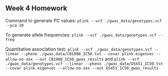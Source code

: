 ## Week 4 Homework

Command to generate PC values: `plink --vcf ./gwas_data/genotypes.vcf --pca 10`

To generate allele frequencies: `plink --vcf ./gwas_data/genotypes.vcf --freq`

Quantitative association test: `plink --vcf ./gwas_data/genotypes.vcf --linear --pheno ./gwas_data/CB1908_IC50.txt --covar plink.eigenvec --allow-no-sex --out CB1908_IC50_gwas_results` and `plink --vcf ./gwas_data/genotypes.vcf --linear --pheno ./gwas_data/GS451_IC50.txt --covar plink.eigenvec --allow-no-sex --out GS451_IC50_gwas_results`


